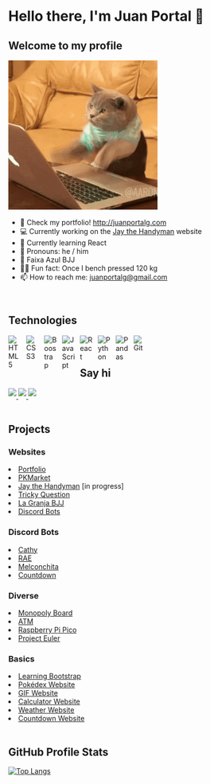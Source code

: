<h1>Hello there, I'm Juan Portal 👋</h1>

<h2>Welcome to my profile</h2>

<img src="https://raw.githubusercontent.com/juanportal/juanportal/main/cat.gif" width="300">

- 💼 Check my portfolio! http://juanportalg.com
- 💻 Currently working on the <a href='https://github.com/JuanPortal/JaytheHandyman'>Jay the Handyman</a> website
- 🌱 Currently learning React
- 👦 Pronouns: he / him
- 🥋 Faixa Azul BJJ
- 💪🏽 Fun fact: Once I bench pressed 120 kg
- 📫 How to reach me: juanportalg@gmail.com

<br>

<h2>Technologies</h2>

<img align="left" alt="HTML5" width="26px" src="https://cdn.jsdelivr.net/gh/devicons/devicon/icons/html5/html5-original.svg" style="padding-right:10px;" />
<img align="left" alt="CSS3" width="26px" src="https://cdn.jsdelivr.net/gh/devicons/devicon/icons/css3/css3-original.svg" style="padding-right:10px;" />
<img align="left" alt="Boostrap" width="26px" src="https://cdn.jsdelivr.net/gh/devicons/devicon/icons/bootstrap/bootstrap-original.svg" style="padding-right:10px;"/>
<img align="left" alt="JavaScript" width="26px" src="https://cdn.jsdelivr.net/gh/devicons/devicon/icons/javascript/javascript-original.svg" style="padding-right:10px;" />
<img align="left" alt="React" width="26px" src="https://cdn.jsdelivr.net/gh/devicons/devicon/icons/react/react-original.svg" style="padding-right:10px;" />
<img align="left" alt="Python" width="26px" src="https://cdn.jsdelivr.net/gh/devicons/devicon/icons/python/python-original.svg" style="padding-right:10px;" />
<img align="left" alt="Pandas" width="26px" src="https://cdn.jsdelivr.net/gh/devicons/devicon/icons/pandas/pandas-original.svg" style="padding-right:10px;" />
<img align="left" alt="Git" width="26px" src="https://cdn.jsdelivr.net/gh/devicons/devicon/icons/git/git-original.svg" style="padding-right:10px;" />

<br>
<br>

<h2>Say hi</h2>

<a href="https://www.linkedin.com/in/juanportal" target="_blank">
  <img src="https://img.shields.io/badge/linkedin-%ff5851db.svg?color=0072B1&style=for-the-badge&logo=linkedin&logoColor=white" style="margin-bottom: 5px;" />
</a>

<a href="https://twitter.com/JuanPortalG" target="_blank">
  <img src="https://img.shields.io/badge/twitter-%ff5851db.svg?color=1DA1F2&style=for-the-badge&logo=twitter&logoColor=white" style="margin-bottom: 5px;" />
</a>

<a href="https://www.instagram.com/juanportalg/" target="_blank">
  <img src="https://img.shields.io/badge/instagram-%bc2a8d.svg?color=BC2A8D&style=for-the-badge&logo=instagram&logoColor=white" style="margin-bottom: 5px;" />
</a>

<br>
<br>

<h2>Projects</h2>

<h3>Websites</h3>
<li><a href='https://github.com/JuanPortal/Portfolio'>Portfolio</a></li>
<li><a href='https://github.com/JuanPortal/PKMarket'>PKMarket</a></li>
<li><a href='https://github.com/JuanPortal/JaytheHandyman'>Jay the Handyman</a> [in progress]</li>
<li><a href='https://github.com/JuanPortal/TrickyQuestion'>Tricky Question</a></li>
<li><a href='https://github.com/JuanPortal/LaGranjaBJJ'>La Granja BJJ</a></li>
<li><a href='https://github.com/JuanPortal/Website'>Discord Bots</a></li>

<h3>Discord Bots</h3>
<li><a href='https://github.com/JuanPortal/Cathy'>Cathy</a></li>
<li><a href='https://github.com/JuanPortal/DiscordBot-RAE'>RAE</a></li>
<li><a href='https://github.com/JuanPortal/DiscordBot-Melconchita'>Melconchita</a></li>
<li><a href='https://github.com/JuanPortal/DiscordBot-Countdown'>Countdown</a></li>

<h3>Diverse</h3>
<li><a href='https://github.com/JuanPortal/Monopoly-Board'>Monopoly Board</a></li>
<li><a href='https://github.com/JuanPortal/ATM'>ATM</a></li>
<li><a href='https://github.com/JuanPortal/RaspberryPi'>Raspberry Pi Pico</a></li>
<li><a href='https://github.com/JuanPortal/ProjectEuler'>Project Euler</a></li>

<h3>Basics</h3>
<li><a href='https://github.com/JuanPortal/Learning-Bootstrap'>Learning Bootstrap</a></li>
<li><a href='https://github.com/JuanPortal/Pokedex'>Pokédex Website</a></li>
<li><a href='https://github.com/JuanPortal/GIF-Web'>GIF Website</a></li>
<li><a href='https://github.com/JuanPortal/Calculator-Web'>Calculator Website</a></li>
<li><a href='https://github.com/JuanPortal/Weather-Web'>Weather Website</a></li>
<li><a href='https://github.com/JuanPortal/Countdown-Web'>Countdown Website</a></li>

<!--
[![Anurag's GitHub stats](https://github-readme-stats.vercel.app/api?username=juanportal)](https://github.com/anuraghazra/github-readme-stats)
-->

<br>

<h2>GitHub Profile Stats</h2>

[![Top Langs](https://github-readme-stats.vercel.app/api/top-langs/?username=juanportal&layout=compact)](https://github.com/anuraghazra/github-readme-stats)